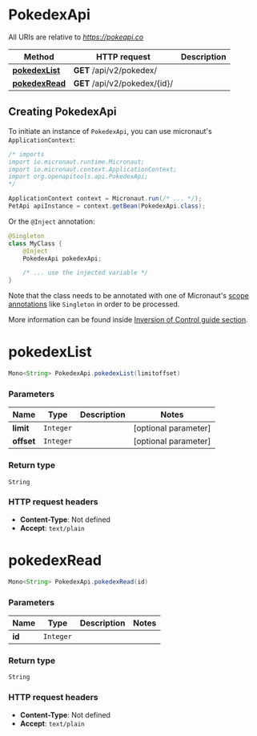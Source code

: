 # PokedexApi

All URIs are relative to *https://pokeapi.co*

| Method | HTTP request | Description |
|------------- | ------------- | -------------|
| [**pokedexList**](PokedexApi.md#pokedexList) | **GET** /api/v2/pokedex/ |  |
| [**pokedexRead**](PokedexApi.md#pokedexRead) | **GET** /api/v2/pokedex/{id}/ |  |


## Creating PokedexApi

To initiate an instance of `PokedexApi`, you can use micronaut's `ApplicationContext`:
```java
/* imports
import io.micronaut.runtime.Micronaut;
import io.micronaut.context.ApplicationContext;
import org.openapitools.api.PokedexApi;
*/

ApplicationContext context = Micronaut.run(/* ... */);
PetApi apiInstance = context.getBean(PokedexApi.class);
```

Or the `@Inject` annotation:
```java
@Singleton
class MyClass {
    @Inject
    PokedexApi pokedexApi;

    /* ... use the injected variable */
}
```
Note that the class needs to be annotated with one of Micronaut's [scope annotations](https://docs.micronaut.io/latest/guide/#scopes) like `Singleton` in order to be processed.

More information can be found inside [Inversion of Control guide section](https://docs.micronaut.io/latest/guide/#ioc).

<a name="pokedexList"></a>
# **pokedexList**
```java
Mono<String> PokedexApi.pokedexList(limitoffset)
```



### Parameters
| Name | Type | Description  | Notes |
|------------- | ------------- | ------------- | -------------|
| **limit** | `Integer`|  | [optional parameter] |
| **offset** | `Integer`|  | [optional parameter] |


### Return type
`String`



### HTTP request headers
 - **Content-Type**: Not defined
 - **Accept**: `text/plain`

<a name="pokedexRead"></a>
# **pokedexRead**
```java
Mono<String> PokedexApi.pokedexRead(id)
```



### Parameters
| Name | Type | Description  | Notes |
|------------- | ------------- | ------------- | -------------|
| **id** | `Integer`|  | |


### Return type
`String`



### HTTP request headers
 - **Content-Type**: Not defined
 - **Accept**: `text/plain`

